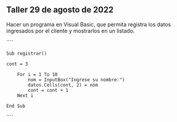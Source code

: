 ## Taller 29 de agosto de 2022

Hacer un programa en Visual Basic, que permita registra los datos ingresados por el cliente y mostrarlos en un listado.

´´´´

    Sub registrar()

    cont = 3
        
        For i = 1 To 10
            nom = InputBox("Ingrese su nombre:")
            datos.Cells(cont, 2) = nom
            cont = cont + 1
        Next i
        
    End Sub


´´´´
